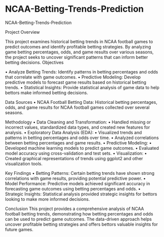 # NCAA-Betting-Trends-Prediction

NCAA-Betting-Trends-Prediction

Project Overview

This project examines historical betting trends in NCAA football games to predict outcomes and identify profitable betting strategies. By analyzing game betting percentages, odds, and game results over various seasons, the project seeks to uncover significant patterns that can inform better betting decisions.
Objectives

•	Analyze Betting Trends: Identify patterns in betting percentages and odds that correlate with game outcomes.
•	Predictive Modeling: Develop predictive models to forecast game results based on historical betting trends.
•	Statistical Insights: Provide statistical analysis of game data to help bettors make informed betting decisions.

Data Sources
•	NCAA Football Betting Data: Historical betting percentages, odds, and game results for NCAA football games collected over several seasons.

Methodology
•	Data Cleaning and Transformation:
•	Handled missing or incorrect values, standardized data types, and created new features for analysis.
•	Exploratory Data Analysis (EDA):
•	Visualized trends and patterns in betting percentages and odds over time.
•	Analyzed correlations between betting percentages and game results.
•	Predictive Modeling:
•	Developed machine learning models to predict game outcomes.
•	Evaluated model accuracy using cross-validation and test sets.
•	Visualization:
•	Created graphical representations of trends using ggplot2 and other visualization tools.

Key Findings
•	Betting Patterns: Certain betting trends have shown strong correlations with game results, providing potential predictive power.
•	Model Performance: Predictive models achieved significant accuracy in forecasting game outcomes using betting percentages and odds.
•	Strategic Insights: Statistical analysis provided strategic insights for bettors looking to make more informed decisions.

Conclusion
This project provides a comprehensive analysis of NCAA football betting trends, demonstrating how betting percentages and odds can be used to predict game outcomes. The data-driven approach helps uncover profitable betting strategies and offers bettors valuable insights for future games.

